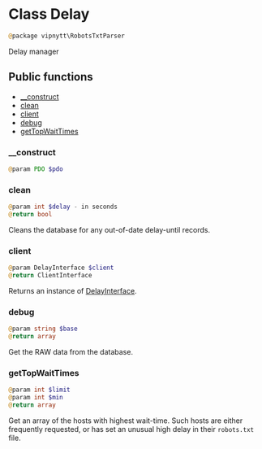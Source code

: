 # Class Delay
```php
@package vipnytt\RobotsTxtParser
```

Delay manager

## Public functions
- [__construct](#__construct)
- [clean](#clean)
- [client](#client)
- [debug](#debug)
- [getTopWaitTimes](#gettopwaittimes)

### __construct
```php
@param PDO $pdo
```

### clean
```php
@param int $delay - in seconds
@return bool
```
Cleans the database for any out-of-date delay-until records.

### client
```php
@param DelayInterface $client
@return ClientInterface
```
Returns an instance of [DelayInterface](DelayClient.md).

### debug
```php
@param string $base
@return array
```
Get the RAW data from the database.

### getTopWaitTimes
```php
@param int $limit
@param int $min
@return array
```
Get an array of the hosts with highest wait-time. Such hosts are either frequently requested, or has set an unusual high delay in their `robots.txt` file.
